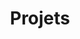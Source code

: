 ---
title: "Projets"
layout: "archives"
# url: "/archives"
summary: "archives"
description : "Ici sont stockés tous les projets que j'ai pu réalisé dans ma carrière"
---
